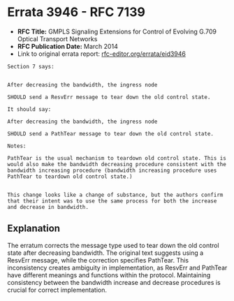 # Errata 3946 - RFC 7139

- **RFC Title:** GMPLS Signaling Extensions for Control of Evolving G.709 Optical Transport Networks
- **RFC Publication Date:** March 2014
- Link to original errata report: [rfc-editor.org/errata/eid3946](https://www.rfc-editor.org/errata/eid3946)

```
Section 7 says:


After decreasing the bandwidth, the ingress node
SHOULD send a ResvErr message to tear down the old control state.

It should say:

After decreasing the bandwidth, the ingress node
SHOULD send a PathTear message to tear down the old control state.

Notes:

PathTear is the usual mechanism to teardown old control state. This is would also make the bandwidth decreasing procedure consistent with the bandwidth increasing procedure (bandwidth increasing procedure uses PathTear to teardown old control state.)

This change looks like a change of substance, but the authors confirm that their intent was to use the same process for both the increase and decrease in bandwidth.
```

## Explanation

The erratum corrects the message type used to tear down the old control state after decreasing bandwidth. The original text suggests using a ResvErr message, while the correction specifies PathTear.  This inconsistency creates ambiguity in implementation, as ResvErr and PathTear have different meanings and functions within the protocol. Maintaining consistency between the bandwidth increase and decrease procedures is crucial for correct implementation.
